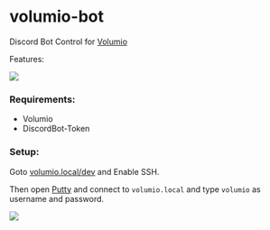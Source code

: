 # volumio-bot

Discord Bot Control
for [Volumio](https://volumio.org/)

Features:

![](https://screen.rexum.space/ypNAy2ZJYo.png?key=nt4CDbujrfXrPo)

### Requirements:

- Volumio
- DiscordBot-Token

### Setup:

Goto [volumio.local/dev](http://volumio.local/dev/) and Enable SSH.

Then open [Putty](https://putty.org/) and connect to `volumio.local` and type `volumio` as username and password.

![](https://screen.rexjohannes.space/W1kMjsTkeD.png?key=YnET6duo5HttuE)
